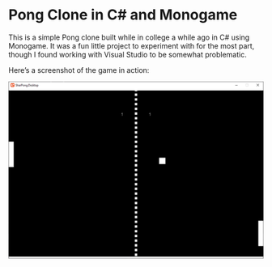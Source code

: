 # Pong Clone in C# and Monogame


This is a simple Pong clone built while in college a while ago in C# using Monogame. It was a fun little project to experiment with for the most part, though I found working with Visual Studio to be somewhat problematic.

Here’s a screenshot of the game in action:

![Image of the pong game.](./pong.png)
